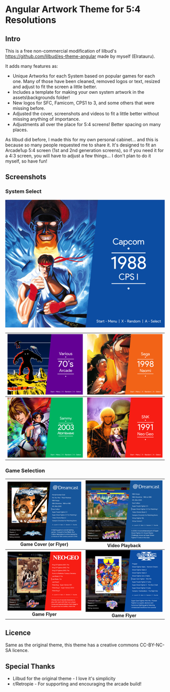 # Angular Artwork Theme for 5:4 Resolutions

## Intro
This is a free non-commercial modification of lilbud's https://github.com/lilbud/es-theme-angular made by myself (Elratauru).

It adds many features as:
- Unique Artworks for each System based on popular games for each one. Many of those have been cleaned, removed logos or text, resized and adjust to fit the screen a little better.
- Includes a template for making your own system artwork in the assets\backgrounds folder!
- New logos for SFC, Famicom, CPS1 to 3, and some others that were missing before.
- Adjusted the cover, screenshots and videos to fit a little better without missing anything of importance.
- Adjustments all over the place for 5:4 screens! Better spacing on many places.

As lilbud did before, I made this for my own personal cabinet... and this is because so many people requested me to share it. 
It's designed to fit an Arcade1up 5:4 screen (1st and 2nd generation screens), so if you need it for a 4:3 screen, you will have to adjust a few things... I don't plan to do it myself, so have fun!

## Screenshots

### System Select 

![CPS1 Artwork](screenshots/cps1.png)

![Arcade Artwork](screenshots/arcade.png) | ![Naomi Artwork](screenshots/naomi.png) 
:-------------------------:|:-------------------------:
![Atomiswave Artwork](screenshots/atomiswave.png) | ![NeoGeo Artwork](screenshots/neogeo.png) 

### Game Selection 

![Dreamcast Artwork](screenshots/dreamcast.png) Game Cover (or Flyer) | ![Dreamcast Video Artwork](screenshots/dreamcast-video.png) Video Playback
:-------------------------:|:-------------------------:
![Neo Geo Art Artwork](screenshots/neogeo-art.png) **Game Flyer** | ![More Flyer Artwork](screenshots/more-art.png) **Game Flyer**


## Licence

Same as the original theme, this theme has a creative commons CC-BY-NC-SA licence.

## Special Thanks

- Lilbud for the original theme - I love it's simplicity
- r/Retropie - For supporting and encouraging the arcade build!

